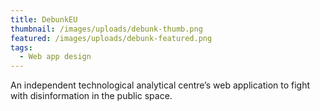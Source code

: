 ```yaml
---
title: DebunkEU
thumbnail: /images/uploads/debunk-thumb.png
featured: /images/uploads/debunk-featured.png
tags:
  - Web app design
---
```

An independent technological analytical centre’s web application to fight with disinformation in the public space.